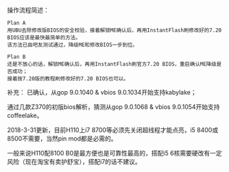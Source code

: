 操作流程简述：

    Plan A
    用UBU去除修改版BIOS的安全校验，接着解锁ME确认后，再用InstantFlash刷修改好的7.20 BIOS应该是最快最简单的方法。
    该方法已由吧友测试通过，降级ME和修改BIOS一步到位。

    Plan B
    还是不放心的话，解锁ME确认后，再用InstantFlash刷官方7.20 BIOS，重启确认ME降级是否成功；
    接着按7.20版的教程刷修改好的7.20 BIOS也可以。


补充：
已确认，从gop 9.0.1040 & vbios 9.0.1034开始支持kabylake；

通过几款Z370的初版bios解析，猜测从gop 9.0.1068 & vbios 9.0.1054开始支持coffeelake。

2018-3-31更新，目前H110上i7 8700等必须先关闭超线程才能点亮，i5 8400或8500不需要，当然pin mod都是必需的。

一般来说H110配8100 B0是最方便也是可靠性最高的，搭配i5 6核需要硬改有一定风险（现在淘宝有卖护舒宝），搭配i7的话不建议。
